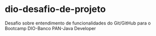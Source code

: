 # dio-desafio-de-projeto
Desafio sobre entendimento de funcionalidades do Git/GitHub para o  Bootcamp DIO-Banco PAN-Java Developer
